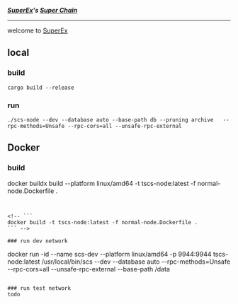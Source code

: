 ***[SuperEx](https://www.superex.com/)'s [Super Chain](https://scschain.com/)***

---
welcome to [SuperEx](https://www.superex.com/)

## local

### build
```
cargo build --release
```
### run 
```
./scs-node --dev --database auto --base-path db --pruning archive   --rpc-methods=Unsafe --rpc-cors=all --unsafe-rpc-external
```

## Docker

### build
<!-- ```
docker buildx build create --name mybuilder --use
```
```
docker login
``` -->

docker buildx build --platform linux/amd64 -t tscs-node:latest -f normal-node.Dockerfile .
```


<!-- ```
docker build -t tscs-node:latest -f normal-node.Dockerfile .
``` -->

### run dev network

```
docker run -id --name scs-dev --platform linux/amd64 -p 9944:9944 tscs-node:latest /usr/local/bin/scs --dev --database auto --rpc-methods=Unsafe --rpc-cors=all --unsafe-rpc-external --base-path /data
```

### run test network
todo